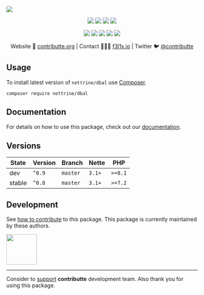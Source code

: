 ![](https://heatbadger.now.sh/github/readme/contributte/doctrine-dbal/)

<p align=center>
  <a href="https://github.com/contributte/doctrine-dbal/actions"><img src="https://badgen.net/github/checks/nettrine/dbal/master?cache=300"></a>
  <a href="https://coveralls.io/r/nettrine/dbal"><img src="https://badgen.net/coveralls/c/github/nettrine/dbal?cache=300"></a>
  <a href="https://packagist.org/packages/nettrine/dbal"><img src="https://badgen.net/packagist/dm/nettrine/dbal"></a>
  <a href="https://packagist.org/packages/nettrine/dbal"><img src="https://badgen.net/packagist/v/nettrine/dbal"></a>
</p>
<p align=center>
  <a href="https://packagist.org/packages/nettrine/dbal"><img src="https://badgen.net/packagist/php/nettrine/dbal"></a>
  <a href="https://github.com/contributte/doctrine-dbal"><img src="https://badgen.net/github/license/contributte/doctrine-dbal"></a>
  <a href="https://bit.ly/ctteg"><img src="https://badgen.net/badge/support/gitter/cyan"></a>
  <a href="https://bit.ly/cttfo"><img src="https://badgen.net/badge/support/forum/yellow"></a>
  <a href="https://contributte.org/partners.html"><img src="https://badgen.net/badge/sponsor/donations/F96854"></a>
</p>

<p align=center>
Website 🚀 <a href="https://contributte.org">contributte.org</a> | Contact 👨🏻‍💻 <a href="https://f3l1x.io">f3l1x.io</a> | Twitter 🐦 <a href="https://twitter.com/contributte">@contributte</a>
</p>

## Usage

To install latest version of `nettrine/dbal` use [Composer](https://getcomposer.com).

```
composer require nettrine/dbal
```

## Documentation

For details on how to use this package, check out our [documentation](.docs).

## Versions

| State       | Version     | Branch   | Nette  | PHP     |
|-------------|-------------|----------|--------|---------|
| dev         | `^0.9`      | `master` | `3.1+` | `>=8.1` |
| stable      | `^0.8`      | `master` | `3.1+` | `>=7.2` |

## Development

See [how to contribute](https://contributte.org) to this package. This package is currently maintained by these authors.

<a href="https://github.com/f3l1x">
    <img width="80" height="80" src="https://avatars2.githubusercontent.com/u/538058?v=3&s=80">
</a>

-----

Consider to [support](https://contributte.com/partners) **contributte** development team.
Also thank you for using this package.
